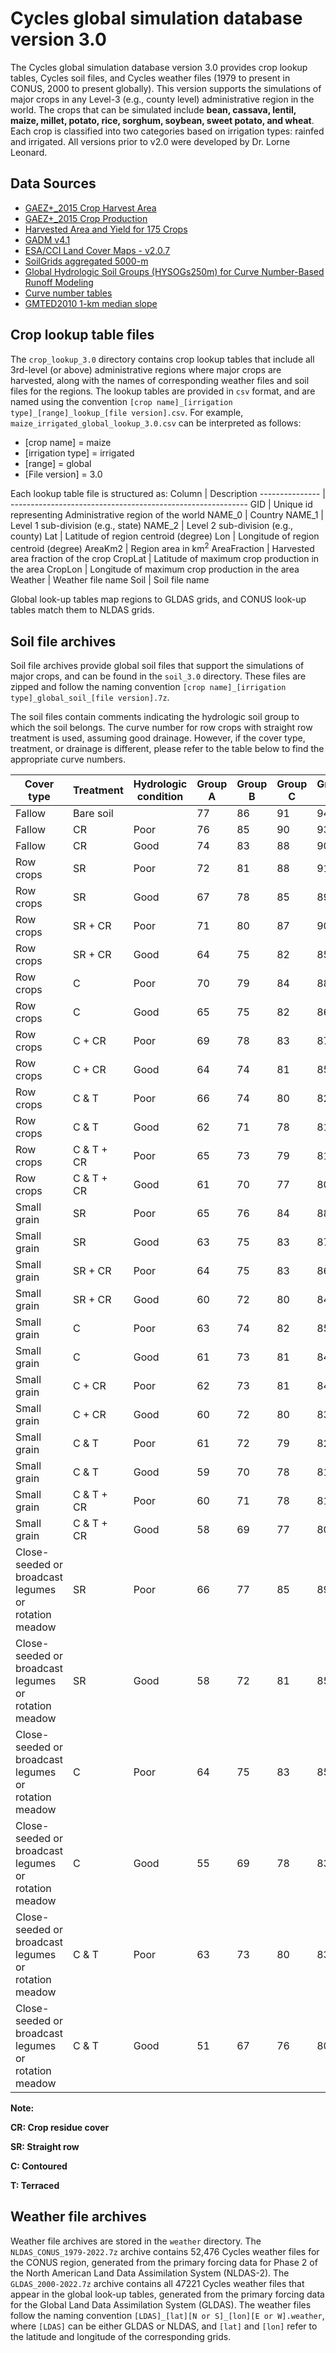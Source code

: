 # Cycles global simulation database version 3.0

The Cycles global simulation database version 3.0 provides crop lookup tables, Cycles soil files, and Cycles weather files (1979 to present in CONUS, 2000 to present globally).
This version supports the simulations of major crops in any Level-3 (e.g., county level) administrative region in the world.
The crops that can be simulated include **bean, cassava, lentil, maize, millet, potato, rice, sorghum, soybean, sweet potato, and wheat**.
Each crop is classified into two categories based on irrigation types: rainfed and irrigated.
All versions prior to v2.0 were developed by Dr. Lorne Leonard.

## Data Sources

- [GAEZ+_2015 Crop Harvest Area](https://doi.org/10.7910/DVN/KAGRFI)
- [GAEZ+_2015 Crop Production](https://doi.org/10.7910/DVN/KJFUO1)
- [Harvested Area and Yield for 175 Crops](http://www.earthstat.org/harvested-area-yield-175-crops/)
- [GADM v4.1](https://gadm.org/data.html)
- [ESA/CCI Land Cover Maps - v2.0.7](http://maps.elie.ucl.ac.be/CCI/viewer/download.php#ftp_dwl)
- [SoilGrids aggregated 5000-m](https://files.isric.org/soilgrids/latest/data_aggregated/5000m/)
- [Global Hydrologic Soil Groups (HYSOGs250m) for Curve Number-Based Runoff Modeling](https://doi.org/10.3334/ORNLDAAC/1566)
- [Curve number tables](https://www.hec.usace.army.mil/confluence/hmsdocs/hmstrm/cn-tables)
- [GMTED2010 1-km median slope](https://www.earthenv.org/topography)

## Crop lookup table files

The `crop_lookup_3.0` directory contains crop lookup tables that include all 3rd-level (or above) administrative regions where major crops are harvested, along with the names of corresponding weather files and soil files for the regions.
The lookup tables are provided in `csv` format, and are named using the convention
`[crop name]_[irrigation type]_[range]_lookup_[file version].csv`.
For example, `maize_irrigated_global_lookup_3.0.csv` can be interpreted as follows:
- [crop name] = maize
- [irrigation type] = irrigated
- [range] = global
- [File version] = 3.0

Each lookup table file is structured as:
Column          | Description
--------------- | -----------------------------------------------------------
GID             | Unique id representing Administrative region of the world
NAME_0          | Country
NAME_1          | Level 1 sub-division (e.g., state)
NAME_2          | Level 2 sub-division (e.g., county)
Lat             | Latitude of region centroid (degree)
Lon             | Longitude of region centroid (degree)
AreaKm2         | Region area in km<sup>2</sup>
AreaFraction    | Harvested area fraction of the crop
CropLat         | Latitude of maximum crop production in the area
CropLon         | Longitude of maximum crop production in the area
Weather         | Weather file name
Soil            | Soil file name

Global look-up tables map regions to GLDAS grids, and CONUS look-up tables match them to NLDAS grids.

## Soil file archives

Soil file archives provide global soil files that support the simulations of major crops, and can be found in the `soil_3.0` directory.
These files are zipped and follow the naming convention `[crop name]_[irrigation type]_global_soil_[file version].7z`.

The soil files contain comments indicating the hydrologic soil group to which the soil belongs.
The curve number for row crops with straight row treatment is used, assuming good drainage.
However, if the cover type, treatment, or drainage is different, please refer to the table below to find the appropriate curve numbers.

Cover type                                           | Treatment  | Hydrologic condition | Group A | Group B | Group C | Group D
-----------------------------------------------------|------------|----------------------|---------|---------|---------|--------
Fallow                                               | Bare soil  |                      |   77    |   86    |   91    |   94
Fallow                                               | CR         | Poor                 |   76    |   85    |   90    |   93
Fallow                                               | CR         | Good                 |   74    |   83    |   88    |   90
Row crops                                            | SR         | Poor                 |   72    |   81    |   88    |   91
Row crops                                            | SR         | Good                 |   67    |   78    |   85    |   89
Row crops                                            | SR + CR    | Poor                 |   71    |   80    |   87    |   90
Row crops                                            | SR + CR    | Good                 |   64    |   75    |   82    |   85
Row crops                                            | C          | Poor                 |   70    |   79    |   84    |   88
Row crops                                            | C          | Good                 |   65    |   75    |   82    |   86
Row crops                                            | C + CR     | Poor                 |   69    |   78    |   83    |   87
Row crops                                            | C + CR     | Good                 |   64    |   74    |   81    |   85
Row crops                                            | C & T      | Poor                 |   66    |   74    |   80    |   82
Row crops                                            | C & T      | Good                 |   62    |   71    |   78    |   81
Row crops                                            | C & T + CR | Poor                 |   65    |   73    |   79    |   81
Row crops                                            | C & T + CR | Good                 |   61    |   70    |   77    |   80
Small grain                                          | SR         | Poor                 |   65    |   76    |   84    |   88
Small grain                                          | SR         | Good                 |   63    |   75    |   83    |   87
Small grain                                          | SR + CR    | Poor                 |   64    |   75    |   83    |   86
Small grain                                          | SR + CR    | Good                 |   60    |   72    |   80    |   84
Small grain                                          | C          | Poor                 |   63    |   74    |   82    |   85
Small grain                                          | C          | Good                 |   61    |   73    |   81    |   84
Small grain                                          | C + CR     | Poor                 |   62    |   73    |   81    |   84
Small grain                                          | C + CR     | Good                 |   60    |   72    |   80    |   83
Small grain                                          | C & T      | Poor                 |   61    |   72    |   79    |   82
Small grain                                          | C & T      | Good                 |   59    |   70    |   78    |   81
Small grain                                          | C & T + CR | Poor                 |   60    |   71    |   78    |   81
Small grain                                          | C & T + CR | Good                 |   58    |   69    |   77    |   80
Close-seeded or broadcast legumes or rotation meadow | SR         | Poor                 |   66    |   77    |   85    |   89
Close-seeded or broadcast legumes or rotation meadow | SR         | Good                 |   58    |   72    |   81    |   85
Close-seeded or broadcast legumes or rotation meadow | C          | Poor                 |   64    |   75    |   83    |   85
Close-seeded or broadcast legumes or rotation meadow | C          | Good                 |   55    |   69    |   78    |   83
Close-seeded or broadcast legumes or rotation meadow | C & T      | Poor                 |   63    |   73    |   80    |   83
Close-seeded or broadcast legumes or rotation meadow | C & T      | Good                 |   51    |   67    |   76    |   80

**Note:**

**CR: Crop residue cover**

**SR: Straight row**

**C: Contoured**

**T: Terraced**

## Weather file archives

Weather file archives are stored in the `weather` directory.
The `NLDAS_CONUS_1979-2022.7z` archive contains 52,476 Cycles weather files for the CONUS region, generated from the primary forcing data for Phase 2 of the North American Land Data Assimilation System (NLDAS-2).
The `GLDAS_2000-2022.7z` archive contains all 47221 Cycles weather files that appear in the global look-up tables, generated from the primary forcing data for the Global Land Data Assimilation System (GLDAS).
The weather files follow the naming convention `[LDAS]_[lat][N or S]_[lon][E or W].weather`, where `[LDAS]` can be either GLDAS or NLDAS, and `[lat]` and `[lon]` refer to the latitude and longitude of the corresponding grids.
